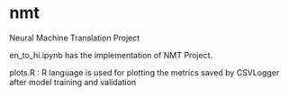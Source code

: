 # nmt
Neural Machine Translation Project

en_to_hi.ipynb has the implementation of NMT Project.

plots.R : R language is used for plotting the metrics saved by CSVLogger after model training and validation

